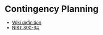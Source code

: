 # Contingency Planning

* [Wiki definition](https://en.wikipedia.org/wiki/Contingency_plan)
* [NIST 800-34](https://nvlpubs.nist.gov/nistpubs/Legacy/SP/nistspecialpublication800-34r1.pdf) 
